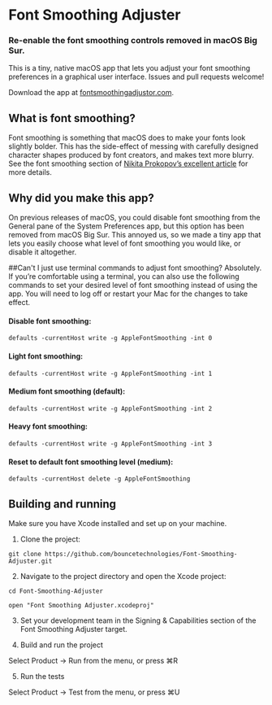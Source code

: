 # Font Smoothing Adjuster
### Re-enable the font smoothing controls removed in macOS Big Sur.
This is a tiny, native macOS app that lets you adjust your font smoothing preferences in a graphical user interface. Issues and pull requests welcome!

Download the app at [fontsmoothingadjustor.com](https://www.fontsmoothingadjustor.com).

## What is font smoothing?
Font smoothing is something that macOS does to make your fonts look slightly bolder. This has the side-effect of messing with carefully designed character shapes produced by font creators, and makes text more blurry. See the font smoothing section of [Nikita Prokopov’s excellent article](https://tonsky.me/blog/monitors/#turn-off-font-smoothing) for more details.

## Why did you make this app?
On previous releases of macOS, you could disable font smoothing from the General pane of the System Preferences app, but this option has been removed from macOS Big Sur.
This annoyed us, so we made a tiny app that lets you easily choose what level of font smoothing you would like, or disable it altogether.

##Can't I just use terminal commands to adjust font smoothing?
Absolutely. If you’re comfortable using a terminal, you can also use the following commands to set your desired level of font smoothing instead of using the app. You will need to log off or restart your Mac for the changes to take effect.

#### Disable font smoothing:
```defaults -currentHost write -g AppleFontSmoothing -int 0```
#### Light font smoothing:
```defaults -currentHost write -g AppleFontSmoothing -int 1```
#### Medium font smoothing (default):
```defaults -currentHost write -g AppleFontSmoothing -int 2```
#### Heavy font smoothing:
```defaults -currentHost write -g AppleFontSmoothing -int 3```
#### Reset to default font smoothing level (medium):
```defaults -currentHost delete -g AppleFontSmoothing```

## Building and running
Make sure you have Xcode installed and set up on your machine.

1. Clone the project:

```git clone https://github.com/bouncetechnologies/Font-Smoothing-Adjuster.git```

2. Navigate to the project directory and open the Xcode project:

```cd Font-Smoothing-Adjuster```

```open "Font Smoothing Adjuster.xcodeproj"```

3.  Set your development team in the Signing & Capabilities section of the Font Smoothing Adjuster target.

4. Build and run the project

Select Product -> Run from the menu, or press ⌘R

5. Run the tests

Select Product -> Test from the menu, or press ⌘U
